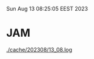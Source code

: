 Sun Aug 13 08:25:05 EEST 2023
# JAM
<a href='./cache/202308/13_08.log'>./cache/202308/13_08.log</a>
